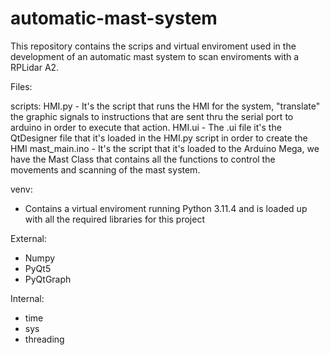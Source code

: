 # automatic-mast-system

This repository contains the scrips and virtual enviroment used in the development of an automatic mast system to scan enviroments with a RPLidar A2.

Files:

scripts:
HMI.py - It's the script that runs the HMI for the system, "translate" the graphic signals to instructions that are sent thru the serial port to arduino in order to execute that action.
HMI.ui - The .ui file it's the QtDesigner file that it's loaded in the HMI.py script in order to create the HMI
mast_main.ino - It's the script that it's loaded to the Arduino Mega, we have the Mast Class that contains all the functions to control the movements and scanning of the mast system.

venv:
- Contains a virtual enviroment running Python 3.11.4 and is loaded up with all the required libraries for this project

External:
- Numpy
- PyQt5
- PyQtGraph

Internal:
- time
- sys
- threading
